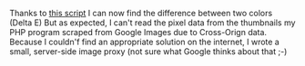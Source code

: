 Thanks to [this script](http://html5hub.com/exploring-color-matching-in-javascript/ "this script") I can now find the difference between two colors (Delta E) But as expected, I can't read the pixel data from the thumbnails my PHP program scraped from Google Images due to Cross-Orign data. Because I couldn'f find an appropriate solution on the internet, I wrote a small, server-side image proxy (not sure what Google thinks about that ;-)
